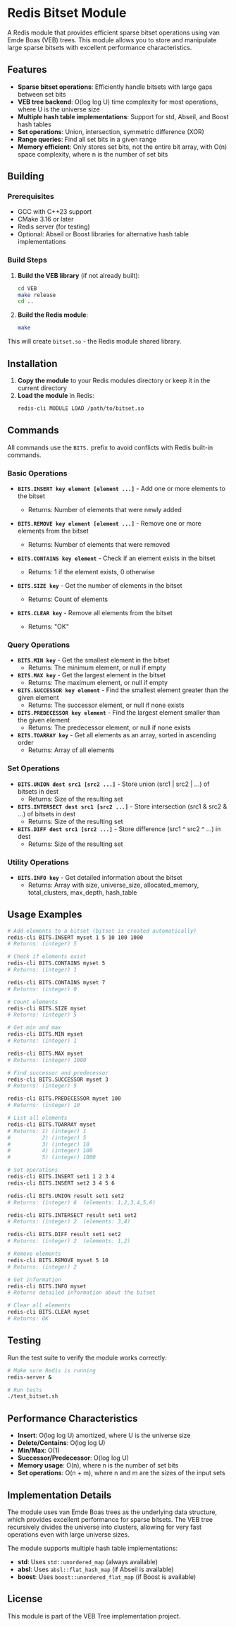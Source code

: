 # Redis Bitset Module

A Redis module that provides efficient sparse bitset operations using van Emde Boas (VEB) trees. This module allows you to store and manipulate large sparse bitsets with excellent performance characteristics.

## Features

- **Sparse bitset operations**: Efficiently handle bitsets with large gaps between set bits
- **VEB tree backend**: O(log log U) time complexity for most operations, where U is the universe size
- **Multiple hash table implementations**: Support for std, Abseil, and Boost hash tables
- **Set operations**: Union, intersection, symmetric difference (XOR)
- **Range queries**: Find all set bits in a given range
- **Memory efficient**: Only stores set bits, not the entire bit array, with O(n) space complexity, where n is the number of set bits

## Building

### Prerequisites

- GCC with C++23 support
- CMake 3.16 or later
- Redis server (for testing)
- Optional: Abseil or Boost libraries for alternative hash table implementations

### Build Steps

1. **Build the VEB library** (if not already built):
   ```bash
   cd VEB
   make release
   cd ..
   ```

2. **Build the Redis module**:
   ```bash
   make
   ```

This will create `bitset.so` - the Redis module shared library.

## Installation

1. **Copy the module** to your Redis modules directory or keep it in the current directory
2. **Load the module** in Redis:
   ```bash
   redis-cli MODULE LOAD /path/to/bitset.so
   ```

## Commands

All commands use the `BITS.` prefix to avoid conflicts with Redis built-in commands.

### Basic Operations

- **`BITS.INSERT key element [element ...]`** - Add one or more elements to the bitset
  - Returns: Number of elements that were newly added

- **`BITS.REMOVE key element [element ...]`** - Remove one or more elements from the bitset
  - Returns: Number of elements that were removed

- **`BITS.CONTAINS key element`** - Check if an element exists in the bitset
  - Returns: 1 if the element exists, 0 otherwise

- **`BITS.SIZE key`** - Get the number of elements in the bitset
  - Returns: Count of elements

- **`BITS.CLEAR key`** - Remove all elements from the bitset
  - Returns: "OK"

### Query Operations

- **`BITS.MIN key`** - Get the smallest element in the bitset
  - Returns: The minimum element, or null if empty
- **`BITS.MAX key`** - Get the largest element in the bitset
  - Returns: The maximum element, or null if empty
- **`BITS.SUCCESSOR key element`** - Find the smallest element greater than the given element
  - Returns: The successor element, or null if none exists
- **`BITS.PREDECESSOR key element`** - Find the largest element smaller than the given element
  - Returns: The predecessor element, or null if none exists
- **`BITS.TOARRAY key`** - Get all elements as an array, sorted in ascending order
  - Returns: Array of all elements

### Set Operations

- **`BITS.UNION dest src1 [src2 ...]`** - Store union (src1 | src2 | ...) of bitsets in dest
  - Returns: Size of the resulting set
- **`BITS.INTERSECT dest src1 [src2 ...]`** - Store intersection (src1 & src2 & ...) of bitsets in dest
  - Returns: Size of the resulting set
- **`BITS.DIFF dest src1 [src2 ...]`** - Store difference (src1 ^ src2 ^ ...) in dest
  - Returns: Size of the resulting set

### Utility Operations

- **`BITS.INFO key`** - Get detailed information about the bitset
  - Returns: Array with size, universe_size, allocated_memory, total_clusters, max_depth, hash_table

## Usage Examples

```bash
# Add elements to a bitset (bitset is created automatically)
redis-cli BITS.INSERT myset 1 5 10 100 1000
# Returns: (integer) 5

# Check if elements exist
redis-cli BITS.CONTAINS myset 5
# Returns: (integer) 1

redis-cli BITS.CONTAINS myset 7
# Returns: (integer) 0

# Count elements
redis-cli BITS.SIZE myset
# Returns: (integer) 5

# Get min and max
redis-cli BITS.MIN myset
# Returns: (integer) 1

redis-cli BITS.MAX myset
# Returns: (integer) 1000

# Find successor and predecessor
redis-cli BITS.SUCCESSOR myset 3
# Returns: (integer) 5

redis-cli BITS.PREDECESSOR myset 100
# Returns: (integer) 10

# List all elements
redis-cli BITS.TOARRAY myset
# Returns: 1) (integer) 1
#          2) (integer) 5
#          3) (integer) 10
#          4) (integer) 100
#          5) (integer) 1000

# Set operations
redis-cli BITS.INSERT set1 1 2 3 4
redis-cli BITS.INSERT set2 3 4 5 6

redis-cli BITS.UNION result set1 set2
# Returns: (integer) 6  (elements: 1,2,3,4,5,6)

redis-cli BITS.INTERSECT result set1 set2
# Returns: (integer) 2  (elements: 3,4)

redis-cli BITS.DIFF result set1 set2
# Returns: (integer) 2  (elements: 1,2)

# Remove elements
redis-cli BITS.REMOVE myset 5 10
# Returns: (integer) 2

# Get information
redis-cli BITS.INFO myset
# Returns detailed information about the bitset

# Clear all elements
redis-cli BITS.CLEAR myset
# Returns: OK
```

## Testing

Run the test suite to verify the module works correctly:

```bash
# Make sure Redis is running
redis-server &

# Run tests
./test_bitset.sh
```

## Performance Characteristics

- **Insert**: O(log log U) amortized, where U is the universe size
- **Delete/Contains**: O(log log U)
- **Min/Max**: O(1)
- **Successor/Predecessor**: O(log log U)
- **Memory usage**: O(n), where n is the number of set bits
- **Set operations**: O(n + m), where n and m are the sizes of the input sets

## Implementation Details

The module uses van Emde Boas trees as the underlying data structure, which provides excellent performance for sparse bitsets. The VEB tree recursively divides the universe into clusters, allowing for very fast operations even with large universe sizes.

The module supports multiple hash table implementations:
- **std**: Uses `std::unordered_map` (always available)
- **absl**: Uses `absl::flat_hash_map` (if Abseil is available)
- **boost**: Uses `boost::unordered_flat_map` (if Boost is available)

## License

This module is part of the VEB Tree implementation project.
